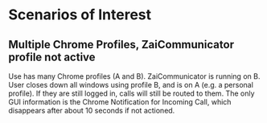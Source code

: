 # Scenarios of Interest

## Multiple Chrome Profiles, ZaiCommunicator profile not active

Use has many Chrome profiles (A and B). ZaiCommunicator is running on B. User closes down all windows using profile B, and is on A (e.g. a personal profile). If they are still logged in, calls will still be routed to them. The only GUI information is the Chrome Notification for Incoming Call, which disappears after about 10 seconds if not actioned.
